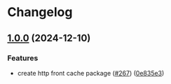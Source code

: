 # Changelog

## [1.0.0](https://github.com/juntossomosmais/time-out-market/compare/http-front-cache-v0.0.1...http-front-cache-v0.1.0) (2024-12-10)

### Features

* create http front cache package ([#267](https://github.com/juntossomosmais/time-out-market/issues/267)) ([0e835e3](https://github.com/juntossomosmais/time-out-market/commit/0e835e3b2c2cc25418abc4fb91530ded5a605e67))
